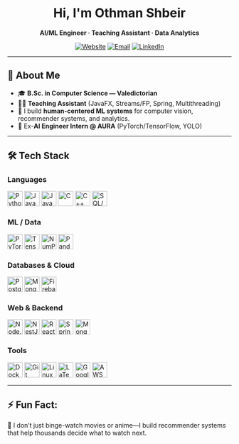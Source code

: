 <!-- Profile README for @othman-shbeir -->

<h1 align="center">Hi, I'm Othman Shbeir</h1>
<p align="center">
  <b>AI/ML Engineer · Teaching Assistant · Data Analytics</b>
</p>

<p align="center">
  <a href="https://othman-shbeir.github.io"><img alt="Website" src="https://img.shields.io/badge/Portfolio-othman--shbeir.github.io-success"></a>
  <a href="mailto:uthmanshbeir@gmail.com"><img alt="Email" src="https://img.shields.io/badge/Email-uthmanshbeir%40gmail.com-informational"></a>
  <a href="https://www.linkedin.com/in/othmanshbeir"><img alt="LinkedIn" src="https://img.shields.io/badge/LinkedIn-othmanshbeir-blue"></a>
</p>

---

## 👋 About Me

- 🎓 **B.Sc. in Computer Science — Valedictorian**
- 🧑‍🏫 **Teaching Assistant** (JavaFX, Streams/FP, Spring, Multithreading)
- 🤖 I build **human-centered ML systems** for computer vision, recommender systems, and analytics.
- 🚀 Ex-**AI Engineer Intern @ AURA** (PyTorch/TensorFlow, YOLO)

---

## 🛠️ Tech Stack

### Languages
<p>
  <img src="https://cdn.jsdelivr.net/gh/devicons/devicon/icons/python/python-original.svg" height="34" alt="Python"/>
  <img src="https://cdn.jsdelivr.net/gh/devicons/devicon/icons/java/java-original.svg" height="34" alt="Java"/>
  <img src="https://cdn.jsdelivr.net/gh/devicons/devicon/icons/javascript/javascript-original.svg" height="34" alt="JavaScript"/>
  <img src="https://cdn.jsdelivr.net/gh/devicons/devicon/icons/c/c-original.svg" height="34" alt="C"/>
  <img src="https://cdn.jsdelivr.net/gh/devicons/devicon/icons/cplusplus/cplusplus-original.svg" height="34" alt="C++"/>
  <img src="https://cdn.jsdelivr.net/gh/devicons/devicon/icons/mysql/mysql-original.svg" height="34" alt="SQL/MySQL"/>
</p>

### ML / Data
<p>
  <img src="https://cdn.jsdelivr.net/gh/devicons/devicon/icons/pytorch/pytorch-original.svg" height="34" alt="PyTorch"/>
  <img src="https://cdn.jsdelivr.net/gh/devicons/devicon/icons/tensorflow/tensorflow-original.svg" height="34" alt="TensorFlow"/>
  <img src="https://cdn.jsdelivr.net/gh/devicons/devicon/icons/numpy/numpy-original.svg" height="34" alt="NumPy"/>
  <img src="https://cdn.jsdelivr.net/gh/devicons/devicon/icons/pandas/pandas-original.svg" height="34" alt="Pandas"/>
</p>

<!-- New: Databases & Cloud -->
### Databases & Cloud
<p>
  <img src="https://cdn.jsdelivr.net/gh/devicons/devicon/icons/postgresql/postgresql-original.svg" height="34" alt="PostgreSQL"/>
  <img src="https://cdn.jsdelivr.net/gh/devicons/devicon/icons/mongodb/mongodb-original.svg" height="34" alt="MongoDB"/>
  <img src="https://cdn.jsdelivr.net/gh/devicons/devicon/icons/firebase/firebase-plain.svg" height="34" alt="Firebase"/>
</p>

### Web & Backend
<p>
  <img src="https://cdn.jsdelivr.net/gh/devicons/devicon/icons/nodejs/nodejs-original.svg" height="34" alt="Node.js"/>
  <img src="https://cdn.jsdelivr.net/gh/devicons/devicon/icons/nestjs/nestjs-original.svg" height="34" alt="NestJS"/>
  <img src="https://cdn.jsdelivr.net/gh/devicons/devicon/icons/react/react-original.svg" height="34" alt="React"/>
  <img src="https://cdn.jsdelivr.net/gh/devicons/devicon/icons/spring/spring-original.svg" height="34" alt="Spring"/>
  <img src="https://cdn.jsdelivr.net/gh/devicons/devicon/icons/mongodb/mongodb-original.svg" height="34" alt="MongoDB"/>
</p>

### Tools
<p>
  <img src="https://cdn.jsdelivr.net/gh/devicons/devicon/icons/docker/docker-original.svg" height="34" alt="Docker"/>
  <img src="https://cdn.jsdelivr.net/gh/devicons/devicon/icons/git/git-original.svg" height="34" alt="Git"/>
  <img src="https://cdn.jsdelivr.net/gh/devicons/devicon/icons/linux/linux-original.svg" height="34" alt="Linux"/>
  <img src="https://cdn.jsdelivr.net/gh/devicons/devicon/icons/latex/latex-original.svg" height="34" alt="LaTeX"/>
  <img src="https://cdn.jsdelivr.net/gh/devicons/devicon/icons/googlecloud/googlecloud-original.svg" height="34" alt="Google Cloud"/>
  <img src="https://cdn.jsdelivr.net/gh/devicons/devicon/icons/amazonwebservices/amazonwebservices-plain-wordmark.svg" height="34" alt="AWS"/>
</p>

---

## ⚡ **Fun Fact:** 
🤖 I don’t just binge-watch movies or anime—I build recommender systems that help thousands decide what to watch next.
